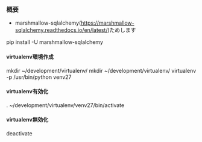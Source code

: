 ### 概要
* marshmallow-sqlalchemy(https://marshmallow-sqlalchemy.readthedocs.io/en/latest/)ためします

pip install -U marshmallow-sqlalchemy

#### virtualenv環境作成
mkdir ~/development/virtualenv/
mkdir ~/development/virtualenv/
virtualenv -p /usr/bin/python venv27

#### virtualenv有効化
. ~/development/virtualenv/venv27/bin/activate

#### virtualenv無効化
deactivate
